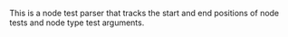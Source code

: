 This is a node test parser that tracks the start and end positions of node tests and node type test arguments.